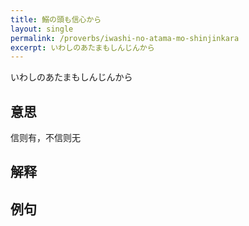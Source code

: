 ```yaml
---
title: 鰯の頭も信心から
layout: single
permalink: /proverbs/iwashi-no-atama-mo-shinjinkara
excerpt: いわしのあたまもしんじんから
---
```


いわしのあたまもしんじんから

## 意思

信则有，不信则无

## 解释

## 例句


